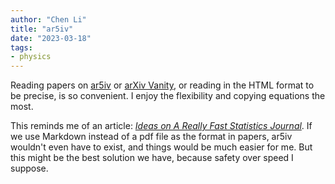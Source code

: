 ```yaml
---
author: "Chen Li"
title: "ar5iv"
date: "2023-03-18"
tags: 
- physics
---
```


Reading papers on [ar5iv](https://ar5iv.labs.arxiv.org/) or [arXiv Vanity](https://www.arxiv-vanity.com/), or reading in the HTML format to be precise, is so convenient. I enjoy the flexibility and copying equations the most.

This reminds me of an article: [_Ideas on A Really Fast Statistics Journal_](https://yihui.org/en/2012/03/a-really-fast-statistics-journal/). If we use Markdown instead of a pdf file as the format in papers, ar5iv wouldn't even have to exist, and things would be much easier for me. But this might be the best solution we have, because safety over speed I suppose.